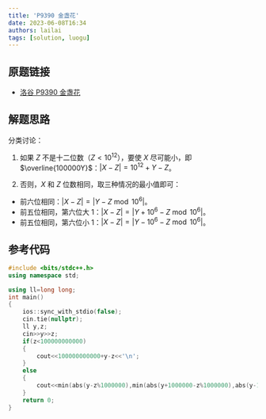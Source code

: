 ```yaml
---
title: 'P9390 金盏花'
date: 2023-06-08T16:34
authors: lailai
tags: [solution, luogu]
---
```


## 原题链接

- [洛谷 P9390 金盏花](https://www.luogu.com.cn/problem/P9390)

<!-- truncate -->

## 解题思路

分类讨论：

1. 如果 $Z$ 不是十二位数（$Z<10^{12}$），要使 $X$ 尽可能小，即 $\overline{100000Y}$：$\lvert X-Z\rvert=10^{12}+Y-Z$。

2. 否则，$X$ 和 $Z$ 位数相同，取三种情况的最小值即可：

- 前六位相同：$\lvert X-Z\rvert=\lvert Y-Z\bmod10^6\rvert$。
- 前五位相同，第六位大 $1$：$\lvert X-Z\rvert=\lvert Y+10^6-Z \bmod 10^6\rvert$。
- 前五位相同，第六位小 $1$：$\lvert X-Z\rvert=\lvert Y-10^6-Z \bmod 10^6\rvert$。

## 参考代码

```cpp
#include <bits/stdc++.h>
using namespace std;

using ll=long long;
int main()
{
	ios::sync_with_stdio(false);
	cin.tie(nullptr);
	ll y,z;
	cin>>y>>z;
	if(z<100000000000)
	{
		cout<<100000000000+y-z<<'\n';
	}
	else
	{
		cout<<min(abs(y-z%1000000),min(abs(y+1000000-z%1000000),abs(y-1000000-z%1000000)))<<'\n';
	}
	return 0;
}
```
